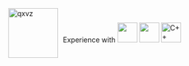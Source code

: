 <div style="display: flex; align-items: center;">
  <img src="https://github.com/user-attachments/assets/41edba29-61c0-4dee-ab90-44708c1d87b0" alt="qxvz" style="width: 100px; margin-right: 10px;">
  <p>Experience with <img src="https://cdn.jsdelivr.net/gh/devicons/devicon/icons/python/python-original.svg" width="40" height="40"/>  <img src="https://cdn.jsdelivr.net/gh/devicons/devicon@latest/icons/lua/lua-original.svg" width="40" height="40"> <img src="https://cdn.jsdelivr.net/gh/devicons/devicon/icons/cplusplus/cplusplus-original.svg" alt="C++ logo" width="40" height="40"/>
</div>

